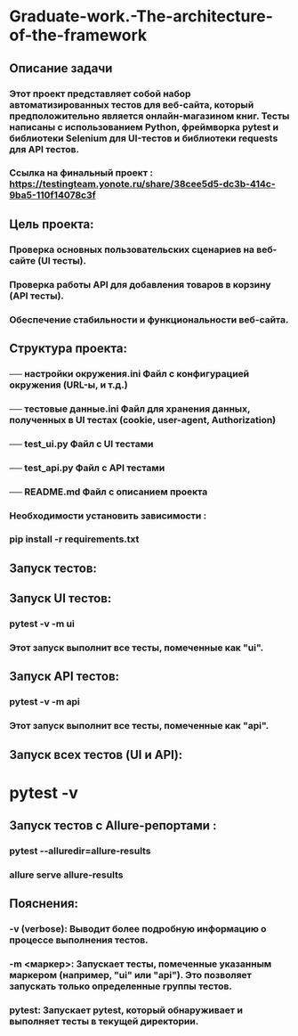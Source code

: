 # Graduate-work.-The-architecture-of-the-framework

## Описание задачи
### Этот проект представляет собой набор автоматизированных тестов для веб-сайта, который предположительно является онлайн-магазином книг. Тесты написаны с использованием Python, фреймворка pytest и библиотеки Selenium для UI-тестов и библиотеки requests для API тестов.
### Ссылка на финальный проект : https://testingteam.yonote.ru/share/38cee5d5-dc3b-414c-9ba5-110f14078c3f 

## Цель проекта:
### Проверка основных пользовательских сценариев на веб-сайте (UI тесты).
### Проверка работы API для добавления товаров в корзину (API тесты).
### Обеспечение стабильности и функциональности веб-сайта.

## Структура проекта:
### ── настройки окружения.ini     Файл с конфигурацией окружения (URL-ы, и т.д.)
### ── тестовые данные.ini     Файл для хранения данных, полученных в UI тестах (cookie, user-agent, Authorization)
### ── test_ui.py              Файл с UI тестами
### ── test_api.py             Файл с API тестами
### ── README.md               Файл с описанием проекта

### Необходимости установить зависимости :
### pip install -r requirements.txt

## Запуск тестов:

## Запуск UI тестов:
### pytest -v -m ui
### Этот запуск выполнит все тесты, помеченные как "ui".

## Запуск API тестов:
### pytest -v -m api
### Этот запуск выполнит все тесты, помеченные как "api".

## Запуск всех тестов (UI и API):
# pytest -v

## Запуск тестов с Allure-репортами :
### pytest --alluredir=allure-results
### allure serve allure-results

## Пояснения:
### -v (verbose):  Выводит более подробную информацию о процессе выполнения тестов.
### -m <маркер>:  Запускает тесты, помеченные указанным маркером (например, "ui" или "api"). Это позволяет запускать только определенные группы тестов.
### pytest:  Запускает pytest, который обнаруживает и выполняет тесты в текущей директории.
